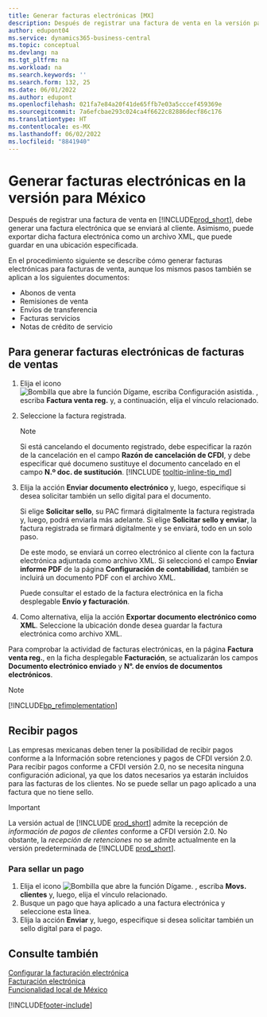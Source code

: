 ```yaml
---
title: Generar facturas electrónicas [MX]
description: Después de registrar una factura de venta en la versión para México, debe generar una factura electrónica que se enviará al cliente.
author: edupont04
ms.service: dynamics365-business-central
ms.topic: conceptual
ms.devlang: na
ms.tgt_pltfrm: na
ms.workload: na
ms.search.keywords: ''
ms.search.form: 132, 25
ms.date: 06/01/2022
ms.author: edupont
ms.openlocfilehash: 021fa7e84a20f41de65ffb7e03a5cccef459369e
ms.sourcegitcommit: 7a6efcbae293c024ca4f6622c82886decf86c176
ms.translationtype: HT
ms.contentlocale: es-MX
ms.lasthandoff: 06/02/2022
ms.locfileid: "8841940"
---
```

# <a name="generate-electronic-invoices-in-the-mexican-version"></a>Generar facturas electrónicas en la versión para México

Después de registrar una factura de venta en [!INCLUDE[prod_short](../../includes/prod_short.md)], debe generar una factura electrónica que se enviará al cliente. Asimismo, puede exportar dicha factura electrónica como un archivo XML, que puede guardar en una ubicación especificada.  

En el procedimiento siguiente se describe cómo generar facturas electrónicas para facturas de venta, aunque los mismos pasos también se aplican a los siguientes documentos:

* Abonos de venta  
* Remisiones de venta  
* Envíos de transferencia  
* Facturas servicios  
* Notas de crédito de servicio  

## <a name="to-generate-electronic-invoices-for-sales-invoices"></a>Para generar facturas electrónicas de facturas de ventas  

1. Elija el icono ![Bombilla que abre la función Dígame, escriba Configuración asistida.](../../media/ui-search/search_small.png "Dígame qué desea hacer") , escriba **Factura venta reg.** y, a continuación, elija el vínculo relacionado.  
2. Seleccione la factura registrada.  

    > [!NOTE]
    > Si está cancelando el documento registrado, debe especificar la razón de la cancelación en el campo **Razón de cancelación de CFDI**, y debe especificar qué documeno sustituye el documento cancelado en el campo **N.º doc. de sustitución**. [!INCLUDE [tooltip-inline-tip_md](../../includes/tooltip-inline-tip_md.md)]
3. Elija la acción **Enviar documento electrónico** y, luego, especifique si desea solicitar también un sello digital para el documento.  

    Si elige **Solicitar sello**, su PAC firmará digitalmente la factura registrada y, luego, podrá enviarla más adelante. Si elige **Solicitar sello y enviar**, la factura registrada se firmará digitalmente y se enviará, todo en un solo paso.

    De este modo, se enviará un correo electrónico al cliente con la factura electrónica adjuntada como archivo XML. Si seleccionó el campo **Enviar informe PDF** de la página **Configuración de contabilidad**, también se incluirá un documento PDF con el archivo XML.  

    Puede consultar el estado de la factura electrónica en la ficha desplegable **Envío y facturación**.
4. Como alternativa, elija la acción **Exportar documento electrónico como XML**. Seleccione la ubicación donde desea guardar la factura electrónica como archivo XML.  

Para comprobar la actividad de facturas electrónicas, en la página **Factura venta reg.**, en la ficha desplegable **Facturación**, se actualizarán los campos **Documento electrónico enviado** y **N°. de envíos de documentos electrónicos**.  

> [!NOTE]  
> [!INCLUDE[bp_refimplementation](../../includes/bp_refimplementation.md)]  

## <a name="receive-payments"></a>Recibir pagos

Las empresas mexicanas deben tener la posibilidad de recibir pagos conforme a la Información sobre retenciones y pagos de CFDI versión 2.0. Para recibir pagos conforme a CFDI versión 2.0, no se necesita ninguna configuración adicional, ya que los datos necesarios ya estarán incluidos para las facturas de los clientes. No se puede sellar un pago aplicado a una factura que no tiene sello.

> [!IMPORTANT]  
> La versión actual de [!INCLUDE [prod_short](../../includes/prod_short.md)] admite la recepción de *información de pagos de clientes* conforme a CFDI versión 2.0. No obstante, la *recepción de retenciones* no se admite actualmente en la versión predeterminada de [!INCLUDE [prod_short](../../includes/prod_short.md)].  

### <a name="to-stamp-the-payment"></a>Para sellar un pago  

1. Elija el icono ![Bombilla que abre la función Dígame.](../../media/ui-search/search_small.png "Dígame qué desea hacer") , escriba **Movs. clientes** y, luego, elija el vínculo relacionado.  
2. Busque un pago que haya aplicado a una factura electrónica y seleccione esta línea.
3. Elija la acción **Enviar** y, luego, especifique si desea solicitar también un sello digital para el pago.

## <a name="see-also"></a>Consulte también

[Configurar la facturación electrónica](how-to-set-up-electronic-invoicing.md)  
[Facturación electrónica](electronic-invoicing.md)  
[Funcionalidad local de México](mexico-local-functionality.md)  


[!INCLUDE[footer-include](../../includes/footer-banner.md)]

